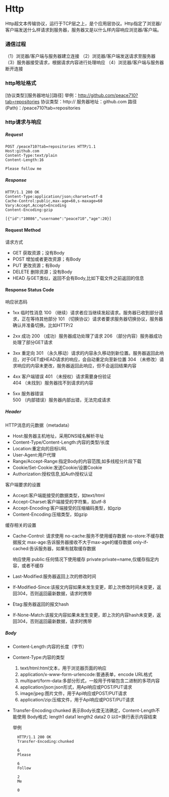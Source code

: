 # Http
Http超文本传输协议，运行于TCP层之上，是个应用层协议。Http指定了浏览器/客户端发送什么样请求到服务器，服务器又是以什么样内容响应浏览器/客户端。

### 通信过程
（1）浏览器/客户端与服务器建立连接
（2）浏览器/客户端发送请求至服务器
（3）服务器接受请求，根据请求内容进行处理响应
（4）浏览器/客户端与服务器断开连接

### http地址格式
[协议类型][服务器地址][路径]
举例：http://github.com/peace710?tab=repositories
协议类型：http://
服务器地址：github.com
路径(Path)：/peace710?tab=repositories

### http请求与响应
##### Request
```
POST /peace710?tab=repositories HTTP/1.1 
Host:github.com
Content-Type:text/plain
Content-Length:16

Please follow me
```
##### Response
```
HTTP/1.1 200 OK
Content-Type:application/json;charset=utf-8
Cache-Control:public,max-age=60,s-maxage=60
Vary:Accept,Accept=Encoding
Content-Encoding:gzip

[{"id":"10086","username":"peace710","age":20}]
```

#### Request Method
请求方式
* GET 获取资源；没有Body
* POST 增加或者更改资源；有Body
* PUT 更改资源；有Body
* DELETE 删除资源；没有Body
* HEAD 与GET类似，返回不会有Body,比如下载文件之前返回的信息

#### Response Status Code
响应状态码
* 1xx 临时性消息
  100 （继续）请求者应当继续发起请求。服务器已收到部分请求，正在等待其他部分
  101 （切换协议）请求者要求服务器切换协议，服务器确认并准备切换。比如HTTP/2
   
* 2xx 成功
  200 （成功）服务器成功处理了请求
  206 （部分内容）服务器成功处理了部分GET请求
  
* 3xx 重定向
  301 （永久移动）请求的内容永久移动到新位置。服务器返回此响应，对于GET或HEAD请求的响应，会自动重定向至新位置
  304 （未修改）请求响应的内容未更改，服务器返回此响应，但不会返回结果内容
  
* 4xx 客户端错误
  401 （未授权）请求需要身份验证   
  404 （未找到）服务器找不到请求的内容

* 5xx 服务器错误   
  500 （内部错误）服务器内部出错，无法完成请求

##### Header
HTTP消息的元数据（metadata）
* Host:服务器主机地址，采用DNS域名解析寻址
* Content-Type/Content-Length:内容的类型/长度
* Location:重定向的目标URL
* User-Agent:用户代理
* Range/Accept-Range:指定Body的内容范围,如多线程分片段下载
* Cookie/Set-Cookie:发送Cookie/设置Cookie
* Authorization:授权信息,如Auth授权认证

客户端要求的设置
* Accept:客户端能接受的数据类型，如text/html
* Accept-Charset:客户端接受的字符集，如utf-8
* Accept-Encoding:客户端接受的压缩编码类型，如gzip
* Content-Encoding:压缩类型，如gzip

缓存相关的设置
* Cache-Control:
  请求使用
  no-cache:服务不使用缓存数据
  no-store:不缓存数据报文
  max-age:告诉服务器接收不大于max-age的缓存数据
  only-if-cached:告诉服务器，如果有就取缓存数据
  
  响应使用
  public:任何情况下使用缓存
  private:private=name,仅缓存指定内容，或者不缓存
  
* Last-Modified:服务器返回上次的修改时间
* If-Modified-Since:该报文内容如果未发生变更，即上次修改时间未变更，返回304，否则返回最新数据，请求时携带
* Etag:服务器返回的报文hash
* If-None-Match:该报文内容如果未发生变更，即上次的内容hash未变更，返回304，否则返回最新数据，请求时携带

##### Body
* Content-Length:内容的长度（字节）
* Content-Type:内容的类型
    1. text/html:html文本，用于浏览器页面的响应
    2. application/x-www-form-urlencode:普通表单，encode URL格式
    3. multipart/form-data:多部分形式，一般用于传输包含二进制的多项内容
    4. application/json:json形式，用Api响应或POST/PUT请求
    5. image/jpeg:图片文件，用于Api响应或POST/PUT请求
    6. application/zip:压缩文件，用于Api响应或POST/PUT请求
* Transfer-Encoding:chunked
  表示Body长度无法确定，Content-Length不能使用
  Body格式:
  length1
  data1
  length2
  data2
  0
  以0+换行表示内容结束
  
  举例
  ```
    HTTP/1.1 200 OK
    Transfer-Encoding:chunked
    
    6
    Please
    
    6
    Follow
    
    2
    Me
    
    0
  ```



  
